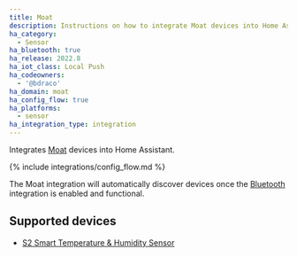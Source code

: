 ```yaml
---
title: Moat
description: Instructions on how to integrate Moat devices into Home Assistant.
ha_category:
  - Sensor
ha_bluetooth: true
ha_release: 2022.8
ha_iot_class: Local Push
ha_codeowners:
  - '@bdraco'
ha_domain: moat
ha_config_flow: true
ha_platforms:
  - sensor
ha_integration_type: integration
---
```


Integrates [Moat](https://moat-tech.com/) devices into Home Assistant.

{% include integrations/config_flow.md %}

The Moat integration will automatically discover devices once the [Bluetooth](/integrations/bluetooth) integration is enabled and functional.

## Supported devices

- [S2 Smart Temperature & Humidity Sensor](https://www.moat-tech.com/product/smart-climate-sensor/)
